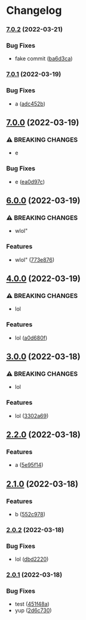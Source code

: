# Changelog

### [7.0.2](https://github.com/chingor13/test-release-please-go/compare/go-v7.0.1...gotestv7.0.2) (2022-03-21)


### Bug Fixes

* fake commit ([ba6d3ca](https://github.com/chingor13/test-release-please-go/commit/ba6d3ca5b06591b07739dfd975b1f5486c0527c7))

### [7.0.1](https://www.github.com/jeremytchang/test-release-please-go/compare/go-v7.0.0...go-v7.0.1) (2022-03-19)


### Bug Fixes

* a ([adc452b](https://www.github.com/jeremytchang/test-release-please-go/commit/adc452ba086d3005768ecc25baf74fca02cb6c88))

## [7.0.0](https://www.github.com/jeremytchang/test-release-please-go/compare/go-v6.0.0...go-v7.0.0) (2022-03-19)


### ⚠ BREAKING CHANGES

* e

### Bug Fixes

* e ([ea0d97c](https://www.github.com/jeremytchang/test-release-please-go/commit/ea0d97c36a4b4e222f39d1bffb6a47b0ee5fe3b6))

## [6.0.0](https://www.github.com/jeremytchang/test-release-please-go/compare/go-v5.0.0...go-v6.0.0) (2022-03-19)


### ⚠ BREAKING CHANGES

* wlol"

### Features

* wlol" ([773e876](https://www.github.com/jeremytchang/test-release-please-go/commit/773e876580edc5994444fdbcd09947d2e786f42f))

## [4.0.0](https://www.github.com/jeremytchang/test-release-please-go/compare/go-v3.0.0...go-v4.0.0) (2022-03-19)


### ⚠ BREAKING CHANGES

* lol

### Features

* lol ([a0d680f](https://www.github.com/jeremytchang/test-release-please-go/commit/a0d680f8276b4f205412b5bb78cdb12b8124c8c8))

## [3.0.0](https://www.github.com/jeremytchang/test-release-please-go/compare/go-v2.2.0...go-v3.0.0) (2022-03-18)


### ⚠ BREAKING CHANGES

* lol

### Features

* lol ([3302a69](https://www.github.com/jeremytchang/test-release-please-go/commit/3302a69560b53e8b4c6501af5a8bd7f0ef94e44c))

## [2.2.0](https://www.github.com/jeremytchang/test-release-please-go/compare/go-v2.1.0...go-v2.2.0) (2022-03-18)


### Features

* a ([5e95f14](https://www.github.com/jeremytchang/test-release-please-go/commit/5e95f14c563186a2de53ea2e54134b62a81bef2b))

## [2.1.0](https://www.github.com/jeremytchang/test-release-please-go/compare/go-v2.0.2...go-v2.1.0) (2022-03-18)


### Features

* b ([552c978](https://www.github.com/jeremytchang/test-release-please-go/commit/552c978b2706761f5db281215a22030679c33012))

### [2.0.2](https://www.github.com/jeremytchang/test-release-please-go/compare/go-v2.0.1...go-v2.0.2) (2022-03-18)


### Bug Fixes

* lol ([dbd2220](https://www.github.com/jeremytchang/test-release-please-go/commit/dbd2220cc56e07c21f0f678058a60139d8ad4dc1))

### [2.0.1](https://www.github.com/jeremytchang/test-release-please-go/compare/go_sdk-v2.0.0...go_sdk-v2.0.1) (2022-03-18)


### Bug Fixes

* test ([451f48a](https://www.github.com/jeremytchang/test-release-please-go/commit/451f48ad427ab9e8ac55602596150ce0a2e4f13d))
* yup ([2d6c730](https://www.github.com/jeremytchang/test-release-please-go/commit/2d6c7306feaf26763f4fdcf0bba88c5d0576716d))
